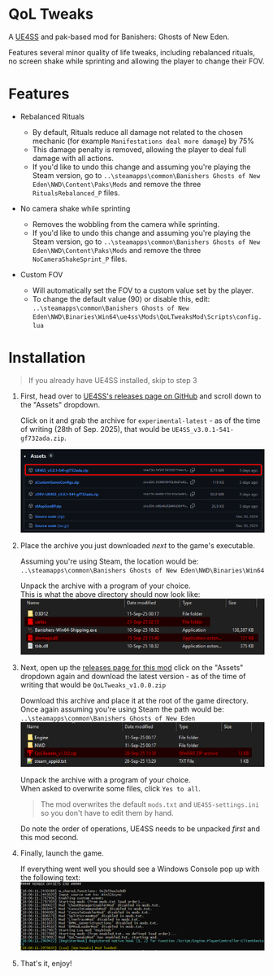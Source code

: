 # QoL Tweaks
A [UE4SS](https://github.com/UE4SS-RE/RE-UE4SS) and pak-based mod for Banishers: Ghosts of New Eden.

Features several minor quality of life tweaks, including rebalanced rituals, no screen shake while sprinting and allowing the player to change their FOV.

# Features
- Rebalanced Rituals
    - By default, Rituals reduce all damage not related to the chosen mechanic (for example `Manifestations deal more damage`) by 75%
    - This damage penalty is removed, allowing the player to deal full damage with all actions.
    - If you'd like to undo this change and assuming you're playing the Steam version, go to
    `..\steamapps\common\Banishers Ghosts of New Eden\NWD\Content\Paks\Mods` and remove the three `RitualsRebalanced_P` files.

- No camera shake while sprinting
    - Removes the wobbling from the camera while sprinting.
    - If you'd like to undo this change and assuming you're playing the Steam version, go to
    `..\steamapps\common\Banishers Ghosts of New Eden\NWD\Content\Paks\Mods` and remove the three `NoCameraShakeSprint_P` files.

- Custom FOV
    - Will automatically set the FOV to a custom value set by the player.
    - To change the default value (90) or disable this, edit:<br>
    `..\steamapps\common\Banishers Ghosts of New Eden\NWD\Binaries\Win64\ue4ss\Mods\QoLTweaksMod\Scripts\config.lua`

# Installation
> If you already have UE4SS installed, skip to step 3

1. First, head over to [UE4SS's releases page on GitHub](https://github.com/UE4SS-RE/RE-UE4SS/releases) and scroll down to the "Assets" dropdown.

    Click on it and grab the archive for `experimental-latest` - as of the time of writing (28th of Sep. 2025), that would be `UE4SS_v3.0.1-541-gf732ada.zip`.

    ![UE4SS Releases](screenshots/ue4ss_assets.png)

2. Place the archive you just downloaded _next_ to the game's executable.

    Assuming you're using Steam, the location would be:  
    `..\steamapps\common\Banishers Ghosts of New Eden\NWD\Binaries\Win64`

    Unpack the archive with a program of your choice.  
    This is what the above directory should now look like:  
    ![UE4SS unpacked](screenshots/ue4ss_unpacked.png)

3. Next, open up the [releases page for this mod](https://github.com/Faith001/QoLTweaks/releases) click on the "Assets" dropdown again and download the latest version - as of the time of writing that would be `QoLTweaks_v1.0.0.zip`

    Download this archive and place it at the root of the game directory.  
    Once again assuming you're using Steam the path would be:  
    `..\steamapps\common\Banishers Ghosts of New Eden`  
    ![QoLTweaks archive](screenshots/qoltweaks_archive.png)

    Unpack the archive with a program of your choice.  
    When asked to overwrite some files, click `Yes to all`.

    > The mod overwrites the default `mods.txt` and `UE4SS-settings.ini` so you don't have to edit them by hand.

    Do note the order of operations, UE4SS needs to be unpacked _first_ and this mod second.

4. Finally, launch the game.

    If everything went well you should see a Windows Console pop up with the following text:  
    ![UE4SS Console](screenshots/ue4ss_console.png)  

5. That's it, enjoy!
